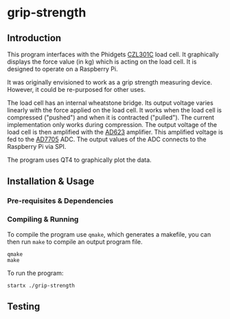 # grip-strength

## Introduction

This program interfaces with the Phidgets [CZL301C](http://www.phidgets.com/products.php?product_id=3138) load cell. It graphically displays the force value (in kg) which is acting on the load cell. It is designed to operate on a Raspberry Pi.

It was originally envisioned to work as a grip strength measuring device. However, it could be re-purposed for other uses.

The load cell has an internal wheatstone bridge. Its output voltage varies linearly with the force applied on the load cell. It works when the load cell is compressed ("pushed") and when it is contracted ("pulled"). The current implementation only works during compression. The output voltage of the load cell is then amplified with the [AD623](http://docs-europe.electrocomponents.com/webdocs/10d9/0900766b810d9003.pdf) amplifier. This amplified voltage is fed to the [AD7705](http://docs-europe.electrocomponents.com/webdocs/077f/0900766b8077ff32.pdf) ADC. The output values of the ADC connects to the Raspberry Pi via SPI.

The program uses QT4 to graphically plot the data.

## Installation & Usage

### Pre-requisites & Dependencies

### Compiling & Running

To compile the program use ```qmake```, which generates a makefile, you can then run ```make``` to compile an output program file.

```
qmake
make
```

To run the program:

```
startx ./grip-strength
```

## Testing
